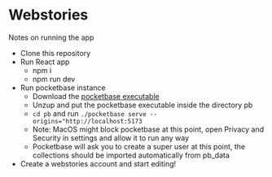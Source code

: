 # Webstories

Notes on running the app

- Clone this repository
- Run React app
  - npm i
  - npm run dev
- Run pocketbase instance
  - Download the [pocketbase executable](https://pocketbase.io/docs/)
  - Unzup and put the pocketbase executable inside the directory pb
  - `cd pb` and run `./pocketbase serve --origins="http://localhost:5173`
  - Note: MacOS might block pocketbase at this point, open Privacy and Security in settings and allow it to run any way
  - Pocketbase will ask you to create a super user at this point, the collections should be imported automatically from pb_data
- Create a webstories account and start editing!
